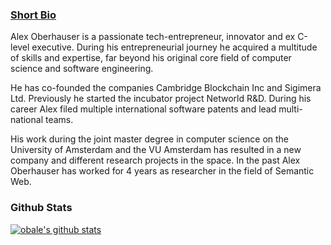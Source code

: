 ### [Short Bio][website]

Alex Oberhauser is a passionate tech-entrepreneur, innovator and ex C-level
executive. During his entrepreneurial journey he acquired a multitude
of skills and expertise, far beyond his original core field of computer
science and software engineering.

He has co-founded the companies Cambridge Blockchain Inc and Sigimera Ltd.
Previously he started the incubator project Networld R&D. During his
career Alex filed multiple international software patents and lead
multi-national teams.

His work during the joint master degree in computer science on the
University of Amsterdam and the VU Amsterdam has resulted in a new
company and different research projects in the space. In the past
Alex Oberhauser has worked for 4 years as researcher in the field
of Semantic Web.


### Github Stats

[![obale's github stats](https://github-readme-stats.vercel.app/api?username=obale)](https://github.com/obale)

[website]: https://alex-oberhauser.com
